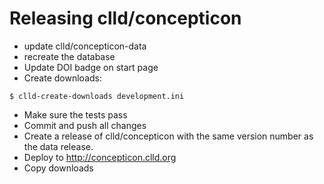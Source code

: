 
Releasing clld/concepticon
==========================

- update clld/concepticon-data
- recreate the database
- Update DOI badge on start page
- Create downloads:
```
$ clld-create-downloads development.ini 
```

- Make sure the tests pass
- Commit and push all changes
- Create a release of clld/concepticon with the same version number as the data release.
- Deploy to http://concepticon.clld.org
- Copy downloads